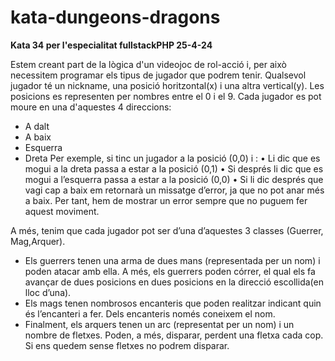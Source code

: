 # kata-dungeons-dragons

**Kata 34 per l'especialitat fullstackPHP 25-4-24**

Estem creant part de la lògica d'un videojoc de rol-acció i, per això necessitem programar els tipus de jugador que podrem tenir. Qualsevol jugador té un nickname, una
posició horitzontal(x) i una altra vertical(y). Les posicions es representen per nombres entre el 0 i el 9. Cada jugador es pot moure en una d'aquestes 4 direccions:
- A dalt
- A baix
- Esquerra
- Dreta
Per exemple, si tinc un jugador a la posició (0,0) i :
• Li dic que es mogui a la dreta passa a estar a la posició (0,1)
• Si després li dic que es mogui a l’esquerra passa a estar a la posició (0,0)
• Si li dic després que vagi cap a baix em retornarà un missatge d’error, ja que no
pot anar més a baix. Per tant, hem de mostrar un error sempre que no
puguem fer aquest moviment.

A més, tenim que cada jugador pot ser d’una d’aquestes 3 classes (Guerrer, Mag,Arquer).
- Els guerrers tenen una arma de dues mans (representada per un nom) i poden atacar amb ella. A més, els guerrers poden córrer, el qual els fa avançar de dues posicions en dues posicions en la direcció escollida(en lloc d’una).
- Els mags tenen nombrosos encanteris que poden realitzar indicant quin és l’encanteri a fer. Dels encanteris només coneixem el nom.
- Finalment, els arquers tenen un arc (representat per un nom) i un nombre de fletxes. Poden, a més, disparar, perdent una fletxa cada cop. Si ens quedem sense fletxes no podrem disparar.

